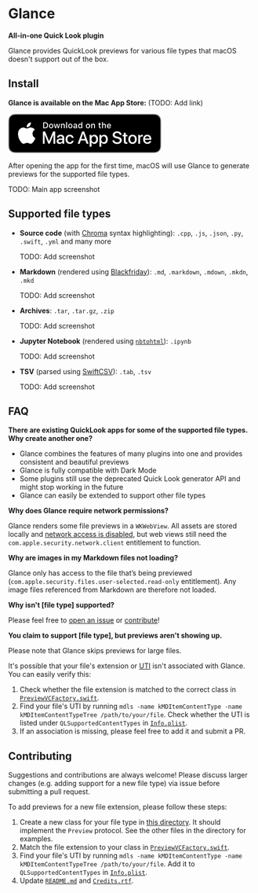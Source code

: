 # Glance

**All-in-one Quick Look plugin**

Glance provides QuickLook previews for various file types that macOS doesn't support out of the box.

## Install

**Glance is available on the Mac App Store:** (TODO: Add link)

![App Store download link](./.github/download-badge.svg)

After opening the app for the first time, macOS will use Glance to generate previews for the supported file types.

TODO: Main app screenshot

## Supported file types

- **Source code** (with [Chroma](https://github.com/alecthomas/chroma) syntax highlighting): `.cpp`, `.js`, `.json`, `.py`, `.swift`, `.yml` and many more

  TODO: Add screenshot

- **Markdown** (rendered using [Blackfriday](https://github.com/russross/blackfriday)): `.md`, `.markdown`, `.mdown`, `.mkdn`, `.mkd`

  TODO: Add screenshot

- **Archives**: `.tar`, `.tar.gz`, `.zip`

  TODO: Add screenshot

- **Jupyter Notebook** (rendered using [`nbtohtml`](https://github.com/samuelmeuli/nbtohtml)): `.ipynb`

  TODO: Add screenshot

- **TSV** (parsed using [SwiftCSV](https://github.com/swiftcsv/SwiftCSV)): `.tab`, `.tsv`

  TODO: Add screenshot

## FAQ

**There are existing QuickLook apps for some of the supported file types. Why create another one?**

- Glance combines the features of many plugins into one and provides consistent and beautiful previews
- Glance is fully compatible with Dark Mode
- Some plugins still use the deprecated Quick Look generator API and might stop working in the future
- Glance can easily be extended to support other file types

**Why does Glance require network permissions?**

Glance renders some file previews in a `WKWebView`. All assets are stored locally and [network access is disabled](./QLPlugin/Views/General/OfflineWebView.swift), but web views still need the `com.apple.security.network.client` entitlement to function.

**Why are images in my Markdown files not loading?**

Glance only has access to the file that’s being previewed (`com.apple.security.files.user-selected.read-only` entitlement). Any image files referenced from Markdown are therefore not loaded.

**Why isn't [file type] supported?**

Please feel free to [open an issue](https://github.com/samuelmeuli/glance/issues/new) or [contribute](#contributing)!

**You claim to support [file type], but previews aren't showing up.**

Please note that Glance skips previews for large files.

It's possible that your file's extension or [UTI](https://en.wikipedia.org/wiki/Uniform_Type_Identifier) isn't associated with Glance. You can easily verify this:

1. Check whether the file extension is matched to the correct class in [`PreviewVCFactory.swift`](./QLPlugin/Views/PreviewVCFactory.swift).
2. Find your file's UTI by running `mdls -name kMDItemContentType -name kMDItemContentTypeTree /path/to/your/file`. Check whether the UTI is listed under `QLSupportedContentTypes` in [`Info.plist`](./QLPlugin/Info.plist).
3. If an association is missing, please feel free to add it and submit a PR.

## Contributing

Suggestions and contributions are always welcome! Please discuss larger changes (e.g. adding support for a new file type) via issue before submitting a pull request.

To add previews for a new file extension, please follow these steps:

1. Create a new class for your file type in [this directory](./QLPlugin/Views/Previews/). It should implement the `Preview` protocol. See the other files in the directory for examples.
2. Match the file extension to your class in [`PreviewVCFactory.swift`](./QLPlugin/Views/PreviewVCFactory.swift).
3. Find your file's UTI by running `mdls -name kMDItemContentType -name kMDItemContentTypeTree /path/to/your/file`. Add it to `QLSupportedContentTypes` in [`Info.plist`](./QLPlugin/Info.plist).
4. Update [`README.md`](./README.md) and [`Credits.rtf`](./Glance/Credits.rtf).

